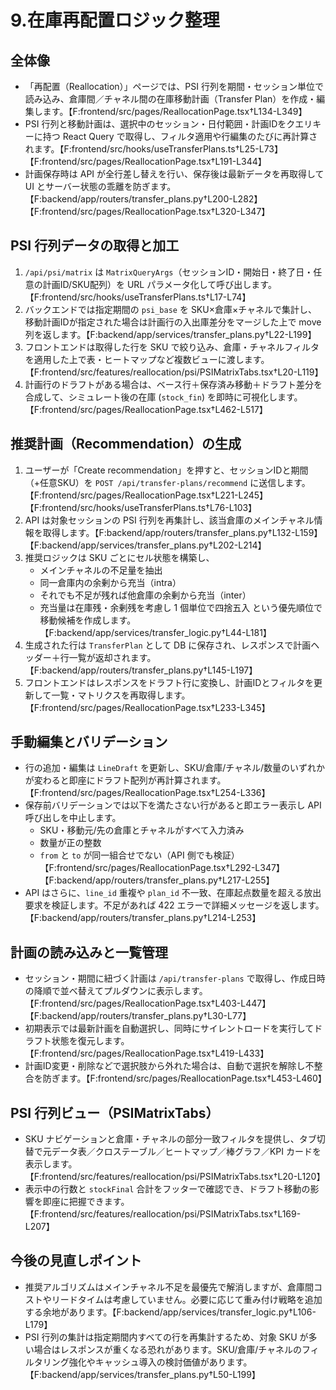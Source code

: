 # 9.在庫再配置ロジック整理

## 全体像
- 「再配置（Reallocation）」ページでは、PSI 行列を期間・セッション単位で読み込み、倉庫間／チャネル間の在庫移動計画（Transfer Plan）を作成・編集します。【F:frontend/src/pages/ReallocationPage.tsx†L134-L349】
- PSI 行列と移動計画は、選択中のセッション・日付範囲・計画IDをクエリキーに持つ React Query で取得し、フィルタ適用や行編集のたびに再計算されます。【F:frontend/src/hooks/useTransferPlans.ts†L25-L73】【F:frontend/src/pages/ReallocationPage.tsx†L191-L344】
- 計画保存時は API が全行差し替えを行い、保存後は最新データを再取得して UI とサーバー状態の乖離を防ぎます。【F:backend/app/routers/transfer_plans.py†L200-L282】【F:frontend/src/pages/ReallocationPage.tsx†L320-L347】

## PSI 行列データの取得と加工
1. `/api/psi/matrix` は `MatrixQueryArgs`（セッションID・開始日・終了日・任意の計画ID/SKU配列）を URL パラメータ化して呼び出します。【F:frontend/src/hooks/useTransferPlans.ts†L17-L74】
2. バックエンドでは指定期間の `psi_base` を SKU×倉庫×チャネルで集計し、移動計画IDが指定された場合は計画行の入出庫差分をマージした上で move 列を返します。【F:backend/app/services/transfer_plans.py†L22-L199】
3. フロントエンドは取得した行を SKU で絞り込み、倉庫・チャネルフィルタを適用した上で表・ヒートマップなど複数ビューに渡します。【F:frontend/src/features/reallocation/psi/PSIMatrixTabs.tsx†L20-L119】
4. 計画行のドラフトがある場合は、ベース行＋保存済み移動＋ドラフト差分を合成して、シミュレート後の在庫 (`stock_fin`) を即時に可視化します。【F:frontend/src/pages/ReallocationPage.tsx†L462-L517】

## 推奨計画（Recommendation）の生成
1. ユーザーが「Create recommendation」を押すと、セッションIDと期間（+任意SKU）を `POST /api/transfer-plans/recommend` に送信します。【F:frontend/src/pages/ReallocationPage.tsx†L221-L245】【F:frontend/src/hooks/useTransferPlans.ts†L76-L103】
2. API は対象セッションの PSI 行列を再集計し、該当倉庫のメインチャネル情報を取得します。【F:backend/app/routers/transfer_plans.py†L132-L159】【F:backend/app/services/transfer_plans.py†L202-L214】
3. 推奨ロジックは SKU ごとにセル状態を構築し、
   - メインチャネルの不足量を抽出
   - 同一倉庫内の余剰から充当（intra）
   - それでも不足が残れば他倉庫の余剰から充当（inter）
   - 充当量は在庫残・余剰残を考慮し 1 個単位で四捨五入
   という優先順位で移動候補を作成します。【F:backend/app/services/transfer_logic.py†L44-L181】
4. 生成された行は `TransferPlan` として DB に保存され、レスポンスで計画ヘッダー＋行一覧が返却されます。【F:backend/app/routers/transfer_plans.py†L145-L197】
5. フロントエンドはレスポンスをドラフト行に変換し、計画IDとフィルタを更新して一覧・マトリクスを再取得します。【F:frontend/src/pages/ReallocationPage.tsx†L233-L345】

## 手動編集とバリデーション
- 行の追加・編集は `LineDraft` を更新し、SKU/倉庫/チャネル/数量のいずれかが変わると即座にドラフト配列が再計算されます。【F:frontend/src/pages/ReallocationPage.tsx†L254-L336】
- 保存前バリデーションでは以下を満たさない行があると即エラー表示し API 呼び出しを中止します。
  - SKU・移動元/先の倉庫とチャネルがすべて入力済み
  - 数量が正の整数
  - `from` と `to` が同一組合せでない（API 側でも検証）【F:frontend/src/pages/ReallocationPage.tsx†L292-L347】【F:backend/app/routers/transfer_plans.py†L217-L255】
- API はさらに、`line_id` 重複や `plan_id` 不一致、在庫起点数量を超える放出要求を検証します。不足があれば 422 エラーで詳細メッセージを返します。【F:backend/app/routers/transfer_plans.py†L214-L253】

## 計画の読み込みと一覧管理
- セッション・期間に紐づく計画は `/api/transfer-plans` で取得し、作成日時の降順で並べ替えてプルダウンに表示します。【F:frontend/src/pages/ReallocationPage.tsx†L403-L447】【F:backend/app/routers/transfer_plans.py†L30-L77】
- 初期表示では最新計画を自動選択し、同時にサイレントロードを実行してドラフト状態を復元します。【F:frontend/src/pages/ReallocationPage.tsx†L419-L433】
- 計画ID変更・削除などで選択肢から外れた場合は、自動で選択を解除し不整合を防ぎます。【F:frontend/src/pages/ReallocationPage.tsx†L453-L460】

## PSI 行列ビュー（PSIMatrixTabs）
- SKU ナビゲーションと倉庫・チャネルの部分一致フィルタを提供し、タブ切替で元データ表／クロステーブル／ヒートマップ／棒グラフ／KPI カードを表示します。【F:frontend/src/features/reallocation/psi/PSIMatrixTabs.tsx†L20-L120】
- 表示中の行数と `stockFinal` 合計をフッターで確認でき、ドラフト移動の影響を即座に把握できます。【F:frontend/src/features/reallocation/psi/PSIMatrixTabs.tsx†L169-L207】

## 今後の見直しポイント
- 推奨アルゴリズムはメインチャネル不足を最優先で解消しますが、倉庫間コストやリードタイムは考慮していません。必要に応じて重み付け戦略を追加する余地があります。【F:backend/app/services/transfer_logic.py†L106-L179】
- PSI 行列の集計は指定期間内すべての行を再集計するため、対象 SKU が多い場合はレスポンスが重くなる恐れがあります。SKU/倉庫/チャネルのフィルタリング強化やキャッシュ導入の検討価値があります。【F:backend/app/services/transfer_plans.py†L50-L199】
